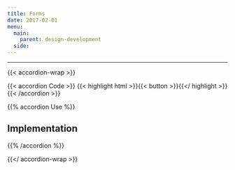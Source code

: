 ```yaml
---
title: Forms
date: 2017-02-01
menu:
  main:
    parent: design-development
  side:
---
```


---

{{< accordion-wrap >}}

{{< accordion Code >}}
  {{< highlight html >}}{{< button >}}{{</ highlight >}}
{{< /accordion >}}

{{% accordion Use %}}
## Implementation
{{% /accordion %}}

{{</ accordion-wrap >}}

